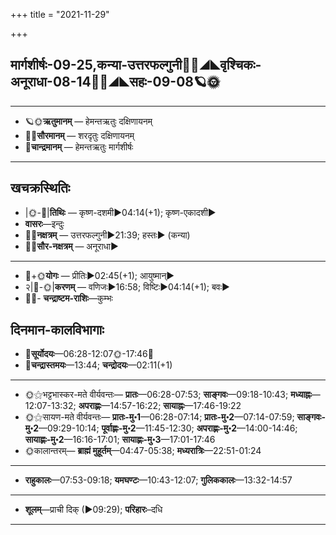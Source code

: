 +++
title = "2021-11-29"

+++
## मार्गशीर्षः-09-25,कन्या-उत्तरफल्गुनी🌛🌌◢◣वृश्चिकः-अनूराधा-08-14🌌🌞◢◣सहः-09-08🪐🌞
___________________
- 🪐🌞**ऋतुमानम्** — हेमन्तऋतुः दक्षिणायनम्
- 🌌🌞**सौरमानम्** — शरदृतुः दक्षिणायनम्
- 🌛**चान्द्रमानम्** — हेमन्तऋतुः मार्गशीर्षः
___________________


## खचक्रस्थितिः
- |🌞-🌛|**तिथिः** — कृष्ण-दशमी►04:14(+1); कृष्ण-एकादशी►  
- **वासरः**—इन्दुः  
- 🌌🌛**नक्षत्रम्** — उत्तरफल्गुनी►21:39; हस्तः► (कन्या)  
- 🌌🌞**सौर-नक्षत्रम्** — अनूराधा►  
___________________
- 🌛+🌞**योगः** — प्रीतिः►02:45(+1); आयुष्मान्►  
- २|🌛-🌞|**करणम्** — वणिजः►16:58; विष्टिः►04:14(+1); बवः►  
- 🌌🌛- **चन्द्राष्टम-राशिः**—कुम्भः  


## दिनमान-कालविभागाः
- 🌅**सूर्योदयः**—06:28-12:07🌞️-17:46🌇  
- 🌛**चन्द्रास्तमयः**—13:44; **चन्द्रोदयः**—02:11(+1)  
___________________
- 🌞⚝भट्टभास्कर-मते वीर्यवन्तः— **प्रातः**—06:28-07:53; **साङ्गवः**—09:18-10:43; **मध्याह्नः**—12:07-13:32; **अपराह्णः**—14:57-16:22; **सायाह्नः**—17:46-19:22  
- 🌞⚝सायण-मते वीर्यवन्तः— **प्रातः-मु॰1**—06:28-07:14; **प्रातः-मु॰2**—07:14-07:59; **साङ्गवः-मु॰2**—09:29-10:14; **पूर्वाह्णः-मु॰2**—11:45-12:30; **अपराह्णः-मु॰2**—14:00-14:46; **सायाह्णः-मु॰2**—16:16-17:01; **सायाह्णः-मु॰3**—17:01-17:46  
- 🌞कालान्तरम्— **ब्राह्मं मुहूर्तम्**—04:47-05:38; **मध्यरात्रिः**—22:51-01:24  
___________________
- **राहुकालः**—07:53-09:18; **यमघण्टः**—10:43-12:07; **गुलिककालः**—13:32-14:57  
___________________
- **शूलम्**—प्राची दिक् (►09:29); **परिहारः**–दधि  
___________________
